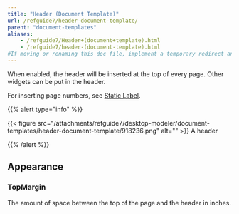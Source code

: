 ```yaml
---
title: "Header (Document Template)"
url: /refguide7/header-document-template/
parent: "document-templates"
aliases:
    - /refguide7/Header+(document+template).html
    - /refguide7/header-(document-template).html
#If moving or renaming this doc file, implement a temporary redirect and let the respective team know they should update the URL in the product. See Mapping to Products for more details.
---
```



When enabled, the header will be inserted at the top of every page. Other widgets can be put in the header.

For inserting page numbers, see [Static Label](/refguide7/static-label-document-template/).

{{% alert type="info" %}}

{{< figure src="/attachments/refguide7/desktop-modeler/document-templates/header-document-template/918236.png" alt="" >}}
A header

{{% /alert %}}

## Appearance

### TopMargin

The amount of space between the top of the page and the header in inches.
